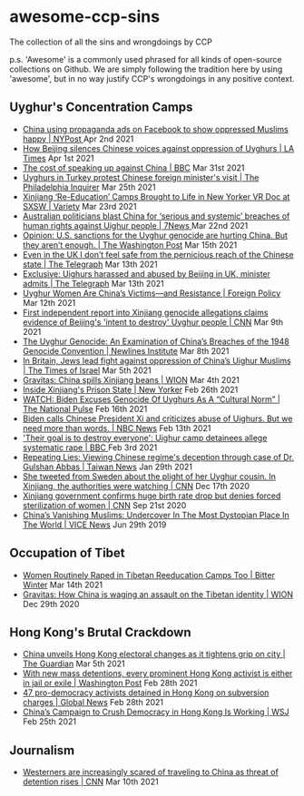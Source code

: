 # awesome-ccp-sins
The collection of all the sins and wrongdoings by CCP

p.s. 'Awesome' is a commonly used phrased for all kinds of open-source collections on Github. We are simply following the tradition here by using 'awesome', but in no way justify CCP's wrongdoings in any positive context.

## Uyghur's Concentration Camps
- [China using propaganda ads on Facebook to show oppressed Muslims happy | NYPost ](https://nypost.com/2021/04/02/china-using-propaganda-ads-on-facebook-to-show-oppressed-muslims-happy/) Apr 2nd 2021
- [How Beijing silences Chinese voices against oppression of Uyghurs | LA Times](https://www.latimes.com/world-nation/story/2021-04-01/china-xinjiang-uyghur-han-censorship-nationalism) Apr 1st 2021
- [The cost of speaking up against China | BBC](https://www.bbc.com/news/world-asia-china-56563449) Mar 31st 2021
- [Uyghurs in Turkey protest Chinese foreign minister's visit | The Philadelphia Inquirer](https://www.inquirer.com/wires/ap/uyghurs-turkey-protest-chinese-foreign-ministers-visit-20210325.html) Mar 25th 2021
- [Xinjiang ‘Re-Education’ Camps Brought to Life in New Yorker VR Doc at SXSW | Variety](https://variety.com/2021/film/news/xinjiang-reeducated-sxsw-new-yorker-virtual-reality-1234936443/) Mar 23rd 2021
- [Australian politicians blast China for ‘serious and systemic’ breaches of human rights against Uighur people | 7News ](https://7news.com.au/news/world/china-criticised-for-abuse-against-uighurs-c-2405221) Mar 22nd 2021
- [Opinion: U.S. sanctions for the Uyghur genocide are hurting China. But they aren’t enough. | The Washington Post](https://www.washingtonpost.com/opinions/global-opinions/us-sanctions-for-the-uyghur-genocide-are-hurting-china-but-they-arent-enough/2021/03/13/fc09c45c-8359-11eb-81db-b02f0398f49a_story.html) Mar 15th 2021
- [Even in the UK I don’t feel safe from the pernicious reach of the Chinese state | The Telegraph](https://www.telegraph.co.uk/news/2021/03/13/even-uk-dont-feel-safe-pernicious-reach-chinese-state/) Mar 13th 2021
- [Exclusive: Uighurs harassed and abused by Beijing in UK, minister admits | The Telegraph](https://www.telegraph.co.uk/news/2021/03/13/exclusive-uighurs-harassed-abused-beijing-uk-minister-admits/) Mar 13th 2021
- [Uyghur Women Are China’s Victims—and Resistance | Foreign Policy ](https://foreignpolicy.com/2021/03/12/uyghur-women-are-chinas-victims-and-resistance/) Mar 12th 2021
- [First independent report into Xinjiang genocide allegations claims evidence of Beijing's 'intent to destroy' Uyghur people | CNN](https://edition.cnn.com/2021/03/09/asia/china-uyghurs-xinjiang-genocide-report-intl-hnk/index.html) Mar 9th 2021
- [The Uyghur Genocide: An Examination of China’s Breaches of the 1948 Genocide Convention | Newlines Institute](https://newlinesinstitute.org/uyghurs/the-uyghur-genocide-an-examination-of-chinas-breaches-of-the-1948-genocide-convention/) Mar 8th 2021
- [In Britain, Jews lead fight against oppression of China’s Uighur Muslims | The Times of Israel](https://www.timesofisrael.com/in-britain-jews-lead-fight-against-oppression-of-chinas-uighur-muslims/) Mar 5th 2021
- [Gravitas: China spills Xinjiang beans | WION](https://youtu.be/acABipY-P3w) Mar 4th 2021
- [Inside Xinjiang's Prison State | New Yorker](https://www.newyorker.com/news/a-reporter-at-large/china-xinjiang-prison-state-uighur-detention-camps-prisoner-testimony) Feb 26th 2021
- [WATCH: Biden Excuses Genocide Of Uyghurs As A “Cultural Norm”
 | The National Pulse](https://thenationalpulse.com/breaking/biden-excuses-uyghur-genocide/) Feb 16th 2021
- [Biden calls Chinese President Xi and criticizes abuse of Uighurs. But we need more than words. | NBC News](https://www.cnn.com/videos/world/2021/02/17/china-uyghurs-human-rights-joe-biden-town-hall-vpx.cnn/video/playlists/joe-biden-town-hall/) Feb 13th 2021
- ['Their goal is to destroy everyone': Uighur camp detainees allege systematic rape | BBC
](https://www.bbc.com/news/world-asia-china-55794071) Feb 3rd 2021
- [Repeating Lies: Viewing Chinese regime's deception through case of Dr. Gulshan Abbas | Taiwan News](https://www.taiwannews.com.tw/en/news/4114120) Jan 29th 2021
- [She tweeted from Sweden about the plight of her Uyghur cousin. In Xinjiang, the authorities were watching
 | CNN](https://www.cnn.com/2020/12/16/china/uyghurs-silenced-abroad-intl-dst-hnk/index.html) Dec 17th 2020
- [Xinjiang government confirms huge birth rate drop but denies forced sterilization of women | CNN](https://www.cnn.com/2020/09/21/asia/xinjiang-china-response-sterilization-intl-hnk/index.html) Sep 21st 2020
- [China’s Vanishing Muslims: Undercover In The Most Dystopian Place In The World | VICE News](https://youtu.be/v7AYyUqrMuQ) Jun 29th 2019

## Occupation of Tibet
- [Women Routinely Raped in Tibetan Reeducation Camps Too | Bitter Winter](https://bitterwinter.org/women-routinely-raped-in-tibetan-reeducation-camps-too/) Mar 14th 2021
- [Gravitas: How China is waging an assault on the Tibetan identity | WION](https://youtu.be/CVdElQQzi1I) Dec 29th 2020

## Hong Kong's Brutal Crackdown
- [China unveils Hong Kong electoral changes as it tightens grip on city | The Guardian](https://www.theguardian.com/world/2021/mar/05/china-unveils-hong-kong-electoral-reform-as-beijing-tightens-grip) Mar 5th 2021
- [With new mass detentions, every prominent Hong Kong activist is either in jail or exile | Washington Post](https://www.washingtonpost.com/world/asia_pacific/hong-kong-arrests-national-security-law/2021/02/28/7e6cd252-77ea-11eb-9489-8f7dacd51e75_story.html) Feb 28th 2021
- [47 pro-democracy activists detained in Hong Kong on subversion charges | Global News](https://globalnews.ca/news/7667976/hong-kong-47-protesters-detained/) Feb 28th 2021
- [China’s Campaign to Crush Democracy in Hong Kong Is Working | WSJ](https://www.wsj.com/articles/chinas-campaign-to-crush-democracy-in-hong-kong-is-working-11614268174) Feb 25th 2021

## Journalism
- [Westerners are increasingly scared of traveling to China as threat of detention rises | CNN](https://edition.cnn.com/2021/03/09/china/china-travel-foreigners-arbitrary-detention-hnk-dst-intl/index.html) Mar 10th 2021
